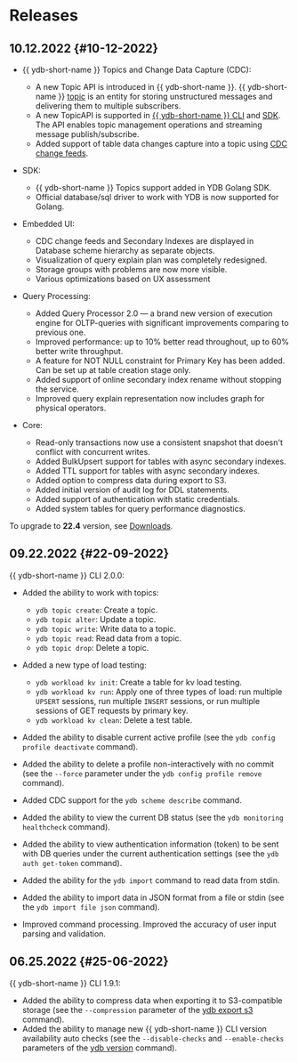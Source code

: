 # Releases

## 10.12.2022 {#10-12-2022}

* {{ ydb-short-name }} Topics and Change Data Capture (CDC):
  * A new Topic API is introduced in {{ ydb-short-name }}. {{ ydb-short-name }} [topic](concepts/topic.md) is an entity for storing unstructured messages and delivering them to multiple subscribers.
  * A new TopicAPI is supported in [{{ ydb-short-name }} CLI](reference/ydb-cli/topic-overview.md) and [SDK](reference/ydb-sdk/topic.md). The API enables topic management operations and streaming message publish/subscribe.
  * Added support of table data changes capture into a topic using [CDC change feeds](concepts/cdc.md).

* SDK:
  * {{ ydb-short-name }} Topics support added in YDB Golang SDK.
  * Official database/sql driver to work with YDB is now supported for Golang.

* Embedded UI:
  * CDC change feeds and Secondary Indexes are displayed in Database scheme hierarchy as separate objects.
  * Visualization of query explain plan was completely redesigned.
  * Storage groups with problems are now more visible.
  * Various optimizations based on UX assessment

* Query Processing:
  * Added Query Processor 2.0 — a brand new version of execution engine for OLTP-queries with significant improvements comparing to previous one.
  * Improved performance: up to 10% better read throughout, up to 60% better write throughput.
  * A feature for NOT NULL constraint for Primary Key has been added. Can be set up at table creation stage only.
  * Added support of online secondary index rename without stopping the service.
  * Improved query explain representation now includes graph for physical operators.

* Core:
  * Read-only transactions now use a consistent snapshot that doesn't conflict with concurrent writes.
  * Added BulkUpsert support for tables with async secondary indexes.
  * Added TTL support for tables with async secondary indexes.
  * Added option to compress data during export to S3.
  * Added initial version of audit log for DDL statements.
  * Added support of authentication with static credentials.
  * Added system tables for query performance diagnostics.

To upgrade to **22.4** version, see [Downloads](downloads/index.md).

## 09.22.2022 {#22-09-2022}

{{ ydb-short-name }} CLI 2.0.0:

* Added the ability to work with topics:
  * `ydb topic create`: Create a topic.
  * `ydb topic alter`: Update a topic.
  * `ydb topic write`: Write data to a topic.
  * `ydb topic read`: Read data from a topic.
  * `ydb topic drop`: Delete a topic.

* Added a new type of load testing:
  * `ydb workload kv init`: Create a table for kv load testing.
  * `ydb workload kv run`: Apply one of three types of load: run multiple `UPSERT` sessions, run multiple `INSERT` sessions, or run multiple sessions of GET requests by primary key.
  * `ydb workload kv clean`: Delete a test table.

* Added the ability to disable current active profile (see the `ydb config profile deactivate` command).
* Added the ability to delete a profile non-interactively with no commit (see the `--force` parameter under the `ydb config profile remove` command).
* Added CDC support for the `ydb scheme describe` command.
* Added the ability to view the current DB status (see the `ydb monitoring healthcheck` command).
* Added the ability to view authentication information (token) to be sent with DB queries under the current authentication settings (see the `ydb auth get-token` command).
* Added the ability for the `ydb import` command to read data from stdin.
* Added the ability to import data in JSON format from a file or stdin (see the `ydb import file json` command).
* Improved command processing. Improved the accuracy of user input parsing and validation.

## 06.25.2022 {#25-06-2022}

{{ ydb-short-name }} CLI 1.9.1:

* Added the ability to compress data when exporting it to S3-compatible storage (see the `--compression` parameter of the [ydb export s3](reference/ydb-cli/export_import/s3_export.md) command).
* Added the ability to manage new {{ ydb-short-name }} CLI version availability auto checks (see the `--disable-checks` and `--enable-checks` parameters of the [ydb version](reference/ydb-cli/version.md) command).
